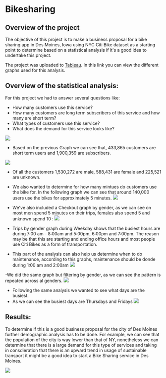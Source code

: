 # Bikesharing
## Overview of the project
The objective of this project is to make a business proposal for a bike sharing app in Des Moines, Iowa using NYC Citi Bike dataset as a starting point to determine based on a statistical analysis if it's a good idea to undertake this project. 

The project was uploaded to [Tableau](https://public.tableau.com/profile/manuel8857#!/vizhome/NYCCitiBikeAnalysis_16179293820200/NYCBikes). In this link you can view the different graphs used for this analysis.

## Overview of the statistical analysis:

For this project we had to answer several questions like: 
- How many customers use this service?
- How many customers are long term subscribers of this service and how many are short term? 
- What types of customers use this service?
- What does the demand for this service looks like?

![](graphs/TypesofCustomers.png)
 - Based on the previous Graph we can see that, 433,865 customers are short term users and 1,900,359 are subscribers.
 

![](graphs/NumberofRidesbyGender.png)
- Of all the customers 1,530,272 are male, 588,431 are female and 225,521 are unknown. 

- We also wanted to determine for how many mintues do customers use the bike for. In the following graph we can see that around 140,000 users use the bikes for approximately 5 minutes.
![](graphs/CheckoutTimebyUsers.png)

- We've also included a Checkout graph by gender, as we can see on most men spend 5 minutes on their trips, females also spend 5 and unknown spend 10 :
![](graphs/CheckoutByGender.png)

- Trips by gender graph during Weekday shows that the busiest hours are during 7:00 am - 8:00am and 5:00pm, 6:00pm and 7:00pm. The reason may be that this are starting and ending office hours and most people use Citi Bikes as a form of transportation.  
- This part of the analysis can also help us determine when to do maintenance, according to this graphs, maintenance should be donde during 1:00 am and 2:00am
![](graphs/TripsbyWorkdayperHour.png)

-We did the same graph but filtering by gender, as we can see the pattern is repeated across al genders. 
![](graphs/TripsbyGender.png)


- Following the same analysis we wanted to see what days are the busiest.
- As we can see the busiest days are Thursdays and Fridays
![](graphs/UserTripsbyGenderbyWeekday.png)

## Results:
To determine if this is a good business proposal for the city of Des Moines further demographic analysis has to be done. For example, we can see that the population of the city is way lower than that of NY, nonetheless we can determine that there is a large demand for this type of services and taking in consdieration that there is an upward trend in usage of sustainable transport it might be a good idea to start a Bike Sharing service in Des Moines.

![](graphs/DesMoinesPopulation.png)






